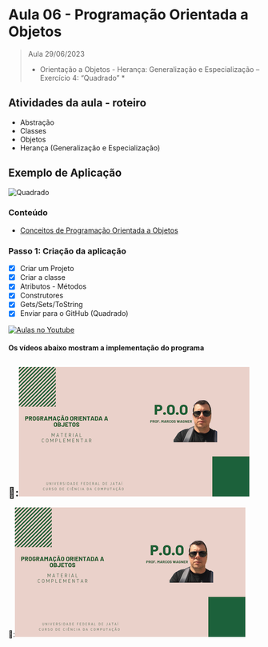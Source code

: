 # Aula 06 - Programação Orientada a Objetos

> Aula 29/06/2023
> 
>  * Orientação a Objetos - Herança: Generalização e Especialização – Exercício 4: “Quadrado” *

## Atividades da aula - roteiro
- Abstração
- Classes
- Objetos
- Herança (Generalização e Especialização)

## Exemplo de Aplicação 
![Quadrado](https://user-images.githubusercontent.com/81576640/138141980-990d291f-391a-4071-bf24-974bd6365a42.png)


### Conteúdo
- [Conceitos de Programação Orientada a Objetos](Conteudo_POO.pdf)


### Passo 1: Criação da aplicação
- [x]  Criar um Projeto
- [x]  Criar a classe 
- [x]  Atributos - Métodos
- [x]  Construtores
- [x]  Gets/Sets/ToString
- [x]  Enviar para o GitHub (Quadrado) 

[![Aulas no Youtube](https://github.com/marcoswagner-commits/gestao_obras_aula_daw/blob/cb3e2ea9547f9ddc831277f07919c3e78451eb92/yt-icon.png)](https://www.youtube.com/channel/UCfO-aJxKLqau0TnL0AfNAvA)

####  Os vídeos abaixo mostram a implementação do programa

🥇:[![material complementar aula06](Capa_Videos_POO.png)](https://youtu.be/qvM4qOedDsY)
-
🥈:[![material complementar aula06](Capa_Videos_POO.png)](https://youtu.be/ZcoAsE2Wqqc)

